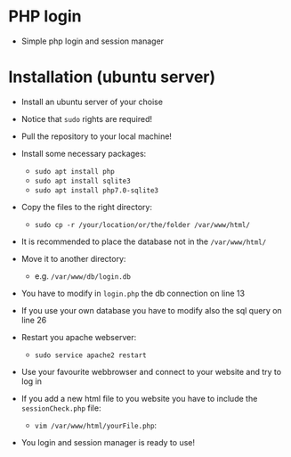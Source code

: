# PHP login
* Simple php login and session manager
# Installation (ubuntu server)
* Install an ubuntu server of your choise

* Notice that `sudo` rights are required!

* Pull the repository to your local machine!

* Install some necessary packages:

    * `sudo apt install php`
    * `sudo apt install sqlite3`
    * `sudo apt install php7.0-sqlite3`

* Copy the files to the right directory:
    
    * `sudo cp -r /your/location/or/the/folder /var/www/html/`

* It is recommended to place the database not in the `/var/www/html/`

* Move it to another directory:
    
    * e.g. `/var/www/db/login.db`

* You have to modify in `login.php` the db connection on line 13

* If you use your own database you have to modify also the sql query on line 26

* Restart you apache webserver:

    * `sudo service apache2 restart`

* Use your favourite webbrowser and connect to your website and try to log in

* If you add a new html file to you website you have to include the `sessionCheck.php` file:

    * `vim /var/www/html/yourFile.php`:

    <?php
	    include 'sessionCheck.php';
    ?>

* You login and session manager is ready to use!
